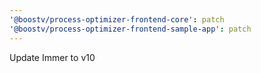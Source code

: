 ```yaml
---
'@boostv/process-optimizer-frontend-core': patch
'@boostv/process-optimizer-frontend-sample-app': patch
---
```


Update Immer to v10
